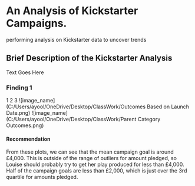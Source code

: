 # An Analysis of Kickstarter Campaigns.
performing analysis on Kickstarter data to uncover trends
## Brief Description of the Kickstarter Analysis
Text Goes Here
### Finding 1
1
2
3
![image_name](C:/Users/ayool/OneDrive/Desktop/ClassWork/Outcomes Based on Launch Date.png)
![image_name](C:/Users/ayool/OneDrive/Desktop/ClassWork/Parent Category Outcomes.png)

#### Recommendation
From these plots, we can see that the mean campaign goal is around £4,000. This is outside of the range of outliers for amount pledged, so Louise should probably try to get her play produced for less than £4,000. Half of the campaign goals are less than £2,000, which is just over the 3rd quartile for amounts pledged.

